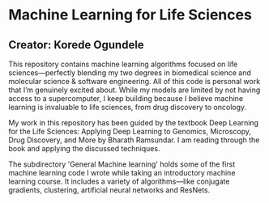 # Machine Learning for Life Sciences
## Creator: Korede Ogundele

This repository contains machine learning algorithms focused on life sciences—perfectly blending my two degrees in biomedical science and molecular science & software engineering. All of this code is personal work that I’m genuinely excited about. While my models are limited by not having access to a supercomputer, I keep building because I believe machine learning is invaluable to life sciences, from drug discovery to oncology. 

My work in this repository has been guided by the textbook Deep Learning for the Life Sciences: Applying Deep Learning to Genomics, Microscopy, Drug Discovery, and More by Bharath Ramsundar. I am reading through the book and applying the discussed techniques.


The subdirectory 'General Machine learning' holds some of the first machine learning code I wrote while taking an introductory machine learning course. It includes a variety of algorithms—like conjugate gradients, clustering, artificial neural networks and ResNets.
